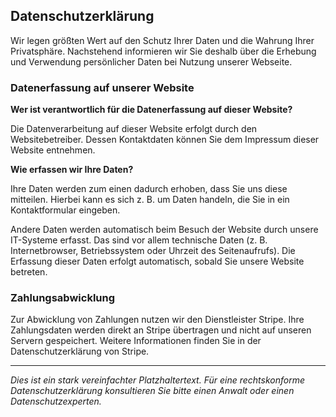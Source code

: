 
## Datenschutzerklärung

Wir legen größten Wert auf den Schutz Ihrer Daten und die Wahrung Ihrer Privatsphäre. Nachstehend informieren wir Sie deshalb über die Erhebung und Verwendung persönlicher Daten bei Nutzung unserer Webseite.

### Datenerfassung auf unserer Website

**Wer ist verantwortlich für die Datenerfassung auf dieser Website?**

Die Datenverarbeitung auf dieser Website erfolgt durch den Websitebetreiber. Dessen Kontaktdaten können Sie dem Impressum dieser Website entnehmen.

**Wie erfassen wir Ihre Daten?**

Ihre Daten werden zum einen dadurch erhoben, dass Sie uns diese mitteilen. Hierbei kann es sich z. B. um Daten handeln, die Sie in ein Kontaktformular eingeben.

Andere Daten werden automatisch beim Besuch der Website durch unsere IT-Systeme erfasst. Das sind vor allem technische Daten (z. B. Internetbrowser, Betriebssystem oder Uhrzeit des Seitenaufrufs). Die Erfassung dieser Daten erfolgt automatisch, sobald Sie unsere Website betreten.

### Zahlungsabwicklung

Zur Abwicklung von Zahlungen nutzen wir den Dienstleister Stripe. Ihre Zahlungsdaten werden direkt an Stripe übertragen und nicht auf unseren Servern gespeichert. Weitere Informationen finden Sie in der Datenschutzerklärung von Stripe.

---
*Dies ist ein stark vereinfachter Platzhaltertext. Für eine rechtskonforme Datenschutzerklärung konsultieren Sie bitte einen Anwalt oder einen Datenschutzexperten.*
